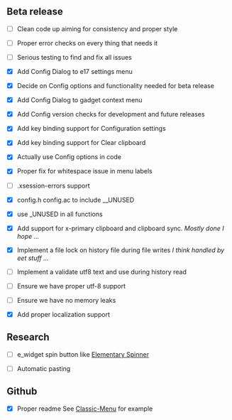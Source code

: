 Beta release
------------

- [ ] Clean code up aiming for consistency and proper style

- [ ] Proper error checks on every thing that needs it

- [ ] Serious testing to find and fix all issues

- [x] Add Config Dialog to e17 settings menu

- [x] Decide on Config options and functionality needed for beta release

- [x] Add Config Dialog to gadget context menu

- [x] Add Config version checks for development and future releases

- [x] Add key binding support for Configuration settings 

- [x] Add key binding support for Clear clipboard
 
- [x] Actually use Config options in code

- [x] Proper fix for whitespace issue in menu labels

- [ ] .xsession-errors support

- [x] config.h config.ac to include __UNUSED

- [x] use _UNUSED in all functions

- [x] Add support for x-primary clipboard and clipboard sync. *Mostly done I hope ...*
 
- [x] Implement a file lock on history file during file writes *I think handled by eet stuff ...*

- [ ] Implement a validate utf8 text and use during history read
 
- [ ] Ensure we have proper utf-8 support

- [ ] Ensure we have no memory leaks

- [x] Add proper localization support 


Research
--------

- [ ] e_widget spin button like [Elementary Spinner](https://docs.enlightenment.org/elementary/1.15.0/group__Spinner.html)
 
- [ ] Automatic pasting 

Github
------

- [x] Proper readme See [Classic-Menu](https://github.com/rbtylee/Classic-Menu) for example
